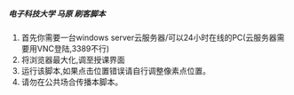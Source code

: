 ##### 电子科技大学 马原 刷客脚本
1.  首先你需要一台windows server云服务器/可以24小时在线的PC(云服务器需要用VNC登陆,3389不行)
2.  将浏览器最大化,调至授课界面
3.  运行该脚本,如果点击位置错误请自行调整像素点位置。
4.  请勿在公共场合传播本脚本。
